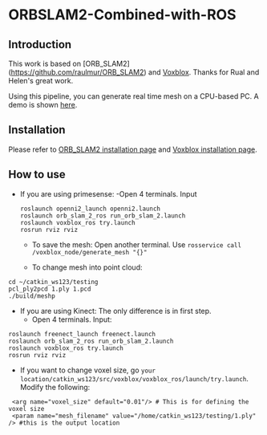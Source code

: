 # ORBSLAM2-Combined-with-ROS

## Introduction

This work is based on [ORB_SLAM2] (https://github.com/raulmur/ORB_SLAM2) and [Voxblox](https://github.com/ethz-asl/voxblox). Thanks for Rual and Helen's great work. 

Using this pipeline, you can generate real time mesh on a CPU-based PC. A demo is shown [here](https://drive.google.com/file/d/1mRL4ZOPZY6kBwtBwBSlb36tXZ1o8Qs7p/view?usp=sharing).


## Installation

Please refer to [ORB_SLAM2 installation page](https://github.com/raulmur/ORB_SLAM2) and [Voxblox installation page](https://voxblox.readthedocs.io/en/latest/pages/Installation.html).

## How to use

- If you are using primesense:
  -Open 4 terminals. Input 
  ```
  roslaunch openni2_launch openni2.launch
  roslaunch orb_slam_2_ros run_orb_slam_2.launch
  roslaunch voxblox_ros try.launch
  rosrun rviz rviz
  ```
  - To save the mesh:
  Open another terminal. Use `rosservice call /voxblox_node/generate_mesh "{}" `
  
  - To change mesh into point cloud:
```
cd ~/catkin_ws123/testing
pcl_ply2pcd 1.ply 1.pcd
./build/meshp
```

- If you are using Kinect:
  The only difference is in first step.
  - Open 4 terminals. Input:
```
roslaunch freenect_launch freenect.launch
roslaunch orb_slam_2_ros run_orb_slam_2.launch
roslaunch voxblox_ros try.launch
rosrun rviz rviz
```

- If you want to change voxel size, go `your location/catkin_ws123/src/voxblox/voxblox_ros/launch/try.launch`.
Modify the following:

```
 <arg name="voxel_size" default="0.01"/> # This is for defining the voxel size
 <param name="mesh_filename" value="/home/catkin_ws123/testing/1.ply" /> #this is the output location
```
